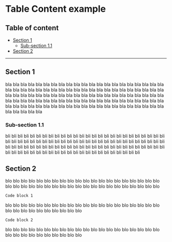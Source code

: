 Table Content example
=====================

Table of content
----------------

 * [Section 1](#sec-1)
   * [Sub-section 1.1](#sub-sec-11)
 * [Section 2](#sec-2)

***
<h2 id="sec-1">Section 1</h2>
bla bla bla bla bla bla bla bla bla bla
bla bla bla bla bla bla bla bla bla bla
bla bla bla bla bla bla bla bla bla bla
bla bla bla bla bla bla bla bla bla bla
bla bla bla bla bla bla bla bla bla bla
bla bla bla bla bla bla bla bla bla bla
bla bla bla bla bla bla bla bla bla bla
bla bla bla bla bla bla bla bla bla bla
bla bla bla bla bla bla bla bla bla bla
bla bla bla bla bla bla bla bla bla bla
bla bla bla bla bla bla bla bla bla bla

<h3 id="sub-sec-11">Sub-section 1.1</h3>

bli bli bli bli bli bli bli bli bli bli
bli bli bli bli bli bli bli bli bli bli
bli bli bli bli bli bli bli bli bli bli
bli bli bli bli bli bli bli bli bli bli
bli bli bli bli bli bli bli bli bli bli
bli bli bli bli bli bli bli bli bli bli
bli bli bli bli bli bli bli bli bli bli
bli bli bli bli bli bli bli bli bli bli
bli bli bli bli bli bli bli bli bli bli
bli bli bli bli bli bli bli bli bli bli


<h2 id="sec-2">Section 2</h2>

blo blo blo blo blo blo blo blo blo blo
blo blo blo blo blo blo blo blo blo blo
blo blo blo blo blo blo blo blo blo blo
blo blo blo blo blo blo blo blo blo blo
```
Code block 1
```
blo blo blo blo blo blo blo blo blo blo
blo blo blo blo blo blo blo blo blo blo
blo blo blo blo blo blo blo blo blo blo
```
Code block 2
```
blo blo blo blo blo blo blo blo blo blo
blo blo blo blo blo blo blo blo blo blo
blo blo blo blo blo blo blo blo blo blo
